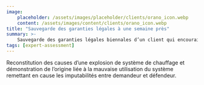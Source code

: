 ```yaml
---
image:
    placeholder: /assets/images/placeholder/clients/orano_icon.webp
    content: /assets/images/content/clients/orano_icon.webp
title: "Sauvegarde des garanties légales à une semaine près"
summary: >-
    Sauvegarde des garanties légales biennales d’un client qui encourait la forclusion une semaine après m’avoir sollicité.
tags: [expert-assessment]
---
```


<p>Reconstitution des causes d’une explosion de système de chauffage et démonstration de l’origine liée à la mauvaise utilisation du système remettant en cause les imputabilités entre demandeur et défendeur.</p>
